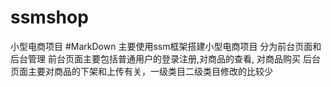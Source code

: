 # ssmshop
小型电商项目
#MarkDown
主要使用ssm框架搭建小型电商项目
分为前台页面和后台管理
前台页面主要包括普通用户的登录注册,对商品的查看,
对商品购买
后台页面主要对商品的下架和上传有关，一级类目二级类目修改的比较少

